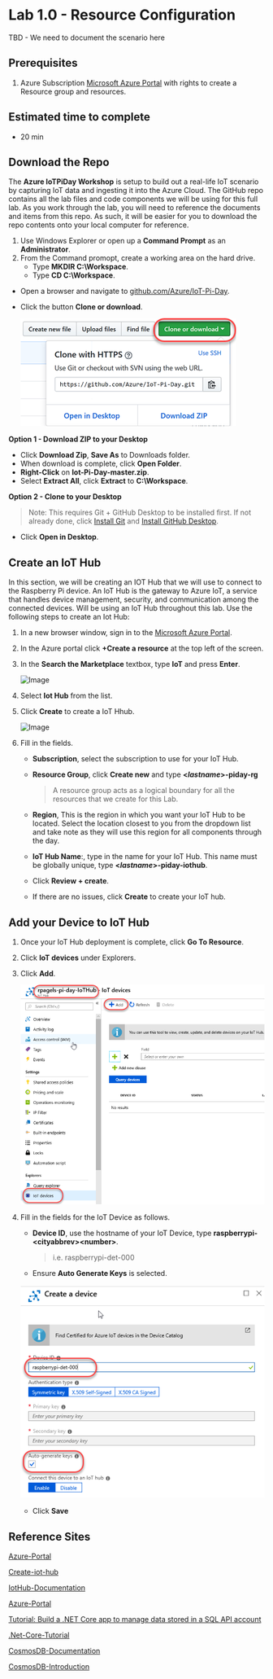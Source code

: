 # Lab 1.0 - Resource Configuration
TBD - We need to document the scenario here

## Prerequisites
1. Azure Subscription [Microsoft Azure Portal](https://portal.azure.com) with rights to create a Resource group and resources.

## Estimated time to complete
- 20 min

## Download the Repo
The **Azure IoTPiDay Workshop** is setup to build out a real-life IoT scenario by capturing IoT data and ingesting it into the Azure Cloud. The GitHub repo contains all the lab files and code components we will be using for this full lab. As you work through the lab, you will need to reference the documents and items from this repo.  As such, it will be easier for you to download the repo contents onto your local computer for reference.

1. Use Windows Explorer or open up a **Command Prompt** as an **Administrator**.
2. From the Command promopt, create a working area on the hard drive.
    - Type **MKDIR C:\Workspace**.
    - Type **CD C:\Workspace**.
- Open a browser and navigate to [github.com/Azure/IoT-Pi-Day](https://github.com/Azure/IoT-Pi-Day).
- Click the button **Clone or download**.

    ![Image](/images/settingupthelaptop-1.png)

**Option 1 - Download ZIP to your Desktop**

- Click **Download Zip**, **Save As** to Downloads folder.
- When download is complete, click **Open Folder**.
- **Right-Click** on **Iot-Pi-Day-master.zip**.
- Select **Extract All**, click **Extract** to **C:\Workspace**.

**Option 2 - Clone to your Desktop**
    
> Note: This requires Git + GitHub Desktop to be installed first. If not already done, click [Install Git](https://github.com/Azure/IoT-Pi-Day/tree/master/Setting%20up%20the%20Laptop#optional-install-git) and [Install GitHub Desktop](https://github.com/Azure/IoT-Pi-Day/tree/master/Setting%20up%20the%20Laptop#optional-install-git-desktop).

- Click **Open in Desktop**.

## Create an IoT Hub

In this section, we will be creating an IOT Hub that we will use to connect to the Raspberry Pi device. An IoT Hub is the gateway to Azure IoT, a service that handles device management, security, and communication among the connected devices.  Will be using an IoT Hub throughout this lab. Use the following steps to create an Iot Hub:    

1. In a new browser window, sign in to the [Microsoft Azure Portal](https://portal.azure.com).

2. In the Azure portal click **+Create a resource** at the top left of the screen.

3. In the **Search the Marketplace** textbox, type **IoT** and press **Enter**.

    ![Image](/images/lab-0-imagex.png)

3. Select **Iot Hub** from the list.
4. Click **Create** to create a IoT Hhub.

    ![Image](/images/lab-0-imagex.png)

4. Fill in the fields.
   - **Subscription**, select the subscription to use for your IoT Hub.

   - **Resource Group**, click **Create new** and type **<*lastname*>-piday-rg**
   
        > A resource group acts as a logical boundary for all the resources that we create for this Lab.

   - **Region**, This is the region in which you want your IoT Hub to be located. Select the location closest to you from the dropdown list and take note as they will use this region for all components through the day.

   - **IoT Hub Name**:, type in the name for your IoT Hub. This name must be globally unique, type **<*lastname*>-piday-iothub**.
   - Click **Review + create**.
   - If there are no issues, click **Create** to create your IoT hub.

## Add your Device to IoT Hub

1. Once your IoT Hub deployment is complete, click **Go To Resource**.

2.  Click **IoT devices** under Explorers.
3.  Click **Add**.

    ![Image](/images/lab-2.1-image1.png)

4. Fill in the fields for the IoT Device as follows.
    - **Device ID**, use the hostname of your IoT Device, type **raspberrypi-<**cityabbrev>**<**number**>**.

        > i.e. raspberrypi-det-000

    - Ensure **Auto Generate Keys** is selected.

    ![Image](/images/lab-2.1-image2.png)

    - Click **Save**

## Reference Sites

[Azure-Portal](https://portal.azure.com/)

[Create-iot-hub]( https://docs.microsoft.com/en-us/azure/iot-hub/iot-hub-create-through-portal)

[IotHub-Documentation](https://docs.microsoft.com/en-us/azure/iot-hub/)

[Azure-Portal](https://portal.azure.com/)

[Tutorial: Build a .NET Core app to manage data stored in a SQL API account](https://docs.microsoft.com/en-us/azure/cosmos-db/sql-api-dotnetcore-get-started)

[.Net-Core-Tutorial](https://docs.microsoft.com/en-us/azure/cosmos-db/sql-api-dotnetcore-get-started)

[CosmosDB-Documentation](https://docs.microsoft.com/en-us/azure/cosmos-db/)

[CosmosDB-Introduction](https://docs.microsoft.com/en-us/azure/cosmos-db/introduction)
